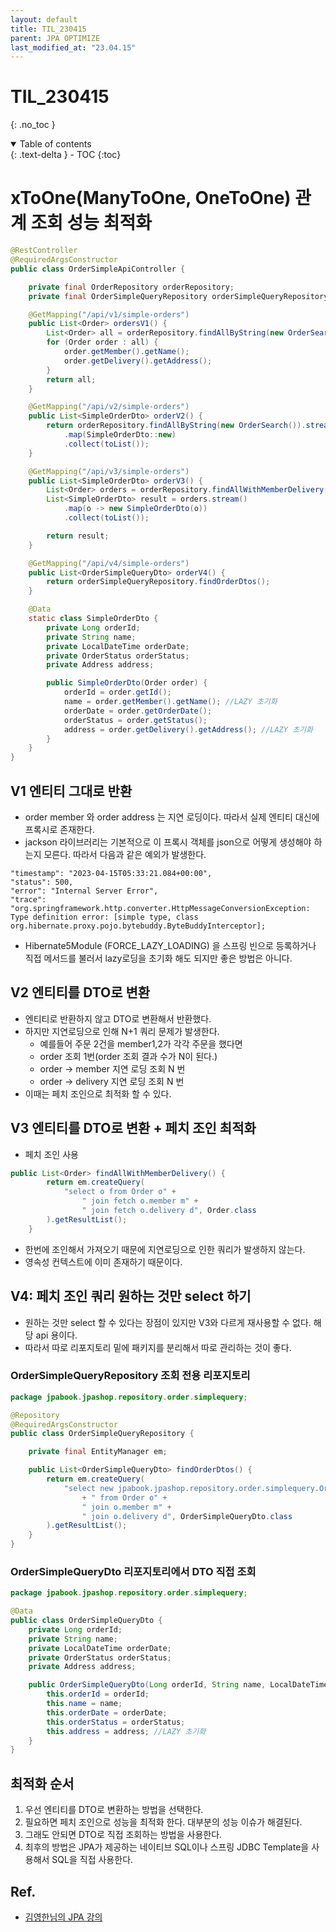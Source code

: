 ```yaml
---
layout: default
title: TIL_230415
parent: JPA OPTIMIZE
last_modified_at: "23.04.15"
---
```


# TIL_230415
{: .no_toc }

<details open markdown="block">
  <summary>
    Table of contents
  </summary>
  {: .text-delta }
- TOC
{:toc}
</details>

# xToOne(ManyToOne, OneToOne) 관계 조회 성능 최적화

```java
@RestController
@RequiredArgsConstructor
public class OrderSimpleApiController {

	private final OrderRepository orderRepository;
	private final OrderSimpleQueryRepository orderSimpleQueryRepository;

	@GetMapping("/api/v1/simple-orders")
	public List<Order> ordersV1() {
		List<Order> all = orderRepository.findAllByString(new OrderSearch());
		for (Order order : all) {
			order.getMember().getName();
			order.getDelivery().getAddress();
		}
		return all;
	}

	@GetMapping("/api/v2/simple-orders")
	public List<SimpleOrderDto> orderV2() {
		return orderRepository.findAllByString(new OrderSearch()).stream()
			.map(SimpleOrderDto::new)
			.collect(toList());
	}

	@GetMapping("/api/v3/simple-orders")
	public List<SimpleOrderDto> orderV3() {
		List<Order> orders = orderRepository.findAllWithMemberDelivery();
		List<SimpleOrderDto> result = orders.stream()
			.map(o -> new SimpleOrderDto(o))
			.collect(toList());

		return result;
	}

	@GetMapping("/api/v4/simple-orders")
	public List<OrderSimpleQueryDto> orderV4() {
		return orderSimpleQueryRepository.findOrderDtos();
	}

	@Data
	static class SimpleOrderDto {
		private Long orderId;
		private String name;
		private LocalDateTime orderDate;
		private OrderStatus orderStatus;
		private Address address;

		public SimpleOrderDto(Order order) {
			orderId = order.getId();
			name = order.getMember().getName(); //LAZY 초기화
			orderDate = order.getOrderDate();
			orderStatus = order.getStatus();
			address = order.getDelivery().getAddress(); //LAZY 초기화
		}
	}
}
```

## V1 엔티티 그대로 반환
- order member 와 order address 는 지연 로딩이다. 따라서 실제 엔티티 대신에 프록시로 존재한다.
- jackson 라이브러리는 기본적으로 이 프록시 객체를 json으로 어떻게 생성해야 하는지 모른다. 따라서 다음과 같은 예외가 발생한다.

```text
"timestamp": "2023-04-15T05:33:21.084+00:00",
"status": 500,
"error": "Internal Server Error",
"trace": "org.springframework.http.converter.HttpMessageConversionException: Type definition error: [simple type, class org.hibernate.proxy.pojo.bytebuddy.ByteBuddyInterceptor];
```

- Hibernate5Module (FORCE_LAZY_LOADING) 을 스프링 빈으로 등록하거나 직접 메서드를 불러서 lazy로딩을 초기화 해도 되지만 좋은 방법은 아니다.

## V2 엔티티를 DTO로 변환
- 엔티티로 반환하지 않고 DTO로 변환해서 반환했다.
- 하지만 지연로딩으로 인해 N+1 쿼리 문제가 발생한다.
  - 예를들어 주문 2건을 member1,2가 각각 주문을 했다면
  - order 조회 1번(order 조회 결과 수가 N이 된다.) 
  - order -> member 지연 로딩 조회 N 번
  - order -> delivery 지연 로딩 조회 N 번
- 이때는 페치 조인으로 최적화 할 수 있다.

## V3 엔티티를 DTO로 변환 + 페치 조인 최적화
- 페치 조인 사용

```java
public List<Order> findAllWithMemberDelivery() {
		return em.createQuery(
			"select o from Order o" +
				" join fetch o.member m" +
				" join fetch o.delivery d", Order.class
		).getResultList();
	}
```

- 한번에 조인해서 가져오기 때문에 지연로딩으로 인한 쿼리가 발생하지 않는다.
- 영속성 컨텍스트에 이미 존재하기 때문이다.

## V4: 페치 조인 쿼리 원하는 것만 select 하기

- 원하는 것만 select 할 수 있다는 장점이 있지만 V3와 다르게 재사용할 수 없다. 해당 api 용이다.
- 따라서 따로 리포지토리 밑에 패키지를 분리해서 따로 관리하는 것이 좋다.

### OrderSimpleQueryRepository 조회 전용 리포지토리

```java
package jpabook.jpashop.repository.order.simplequery;

@Repository
@RequiredArgsConstructor
public class OrderSimpleQueryRepository {

	private final EntityManager em;

	public List<OrderSimpleQueryDto> findOrderDtos() {
		return em.createQuery(
			"select new jpabook.jpashop.repository.order.simplequery.OrderSimpleQueryDto(o.id, m.name, o.orderDate, o.status, d.address)"
				+ " from Order o" +
				" join o.member m" +
				" join o.delivery d", OrderSimpleQueryDto.class
		).getResultList();
	}
}

```

### OrderSimpleQueryDto 리포지토리에서 DTO 직접 조회

```java
package jpabook.jpashop.repository.order.simplequery;

@Data
public class OrderSimpleQueryDto {
	private Long orderId;
	private String name;
	private LocalDateTime orderDate;
	private OrderStatus orderStatus;
	private Address address;

	public OrderSimpleQueryDto(Long orderId, String name, LocalDateTime orderDate, OrderStatus orderStatus, Address address) {
		this.orderId = orderId;
		this.name = name;
		this.orderDate = orderDate;
		this.orderStatus = orderStatus;
		this.address = address; //LAZY 초기화
	}
}
```

## 최적화 순서
1. 우선 엔티티를 DTO로 변환하는 방법을 선택한다.
2. 필요하면 페치 조인으로 성능을 최적화 한다. 대부분의 성능 이슈가 해결된다.
3. 그래도 안되면 DTO로 직접 조회하는 방법을 사용한다.
4. 최후의 방법은 JPA가 제공하는 네이티브 SQL이나 스프링 JDBC Template을 사용해서 SQL을 직접
사용한다.

## Ref.
- <a href="https://www.inflearn.com/course/%EC%8A%A4%ED%94%84%EB%A7%81%EB%B6%80%ED%8A%B8-JPA-API%EA%B0%9C%EB%B0%9C-%EC%84%B1%EB%8A%A5%EC%B5%9C%EC%A0%81%ED%99%94/dashboard">김영한님의 JPA 강의</a>
